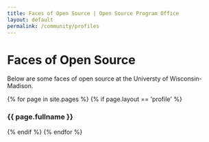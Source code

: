 ```yaml
---
title: Faces of Open Source | Open Source Program Office
layout: default
permalink: /community/profiles
---
```


<h1 class="page-title uw-mini-bar">Faces of Open Source</h1>
<p class="page-description">Below are some faces of open source at the Universty of Wisconsin-Madison. </p>

<div class="profiles row m-md-auto">
	{% for page in site.pages %}
	{% if page.layout == 'profile' %}
	<div class="icon col-xs-12 col-sm-6 col-md-4">
		<a href="{{ page.permalink }}">
			<div class="headshot" style="background-image:url(../../images/profiles/{{ page.headshot }})"></div>
		</a>
		<h3>{{ page.fullname }} </h3>
	</div>
	{% endif %}
	{% endfor %}
</div>